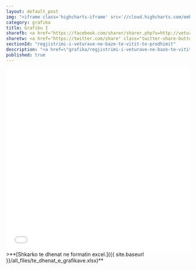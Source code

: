 ```yaml
---
layout: default_post
img: "<iframe class='highcharts-iframe' src='//cloud.highcharts.com/embed/eqejez' style='border: 0; width: 100%; height: 400px'>&nbsp;</iframe>"
category: grafika
title: Grafiku I
sharefb: <a href="https://facebook.com/sharer/sharer.php?u=http://veturat.institutigap.org/grafika/regjistrimi-i-veturave-ne-baze-te-vitit-te-prodhimit.html" target="_blank"><i class="fa fa-facebook "> &nbsp;| Share on facebook</i> </a> 
sharetw: <a href="https://twitter.com/share" class="twitter-share-button" data-url="http://veturat.institutigap.org/grafika/regjistrimi-i-veturave-ne-baze-te-vitit-te-prodhimit.html" data-text="Veturat e regjistruara në bazë të vitit të prodhimit." target="_blank"><i class="fa fa-twitter "> | Share on twitter</i> </a> 
sectionId: "regjistrimi-i-veturave-ne-baze-te-vitit-te-prodhimit"
description: "<a href=\"grafika/regjistrimi-i-veturave-ne-baze-te-vitit-te-prodhimit.html\">Ky grafikon </a> paraqet regjistrimin e veturave në bazë të vitit të prodhimit.<br><br> Burimi: Ministria e Punëve të Brendshme"
published: true
---
```



<iframe class="highcharts-iframe" src="//cloud.highcharts.com/embed/eqejez" style="background-color: #f8f8f8; border: 0; width: 100%; height: 500px">&nbsp;</iframe>
>**[Shkarko te dhenat ne formatin excel.]({{ site.baseurl }}/all_files/te_dhenat_e_grafikave.xlsx)**
